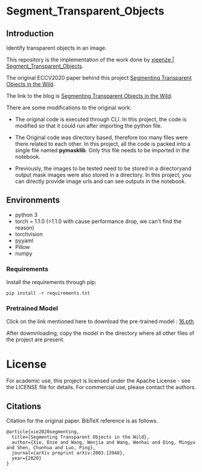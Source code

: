 # Segment_Transparent_Objects

## Introduction

Identify transparent objects in an image.

This repository is the implementation of the work done by [xieenze | Segment_Transparent_Objects](https://github.com/xieenze/Segment_Transparent_Objects).

The original ECCV2020 paper behind this project [Segmenting Transparent Objects in the Wild](https://arxiv.org/abs/2003.13948).

The link to the blog is [Segmenting Transparent Objects in the Wild](https://xieenze.github.io/projects/TransLAB/TransLAB.html).

There are some modifications to the original work:
   - The original code is executed through CLI. In this project, the code is modified so that it could run after importing the python file.



   - The Original code was directory based, therefore too many files were there related to each other. In this project, all the code is packed into a single file named **pymasklib**. Only this file needs to be imported in the notebook.
   
   
   
   - Previously, the images to be tested need to be stored in a directoryand output mask images were also stored in a directory. In this project, you can directly provide image urls and can see outputs in the notebook.

## Environments

- python 3
- torch = 1.1.0 (>1.1.0 with cause performance drop, we can't find the reason)
- torchvision
- pyyaml
- Pillow
- numpy

### Requirements

Install the requirements through pip:
```
pip install -r requirements.txt
```


### Pretrained Model
Click on the link mentioned here to download the pre-trained model : [16.pth](https://drive.google.com/file/d/1moJ0B8ZhjN6679l3dwuxF0n2VKIoLBZt/view?usp=sharing)


After dowmnloading, copy the model in the directory where all other files of the project are present.


# License

For academic use, this project is licensed under the Apache License - see the LICENSE file for details. For commercial use, please contact the authors. 

## Citations

Citation for the original paper. BibTeX reference is as follows.

```
@article{xie2020segmenting,
  title={Segmenting Transparent Objects in the Wild},
  author={Xie, Enze and Wang, Wenjia and Wang, Wenhai and Ding, Mingyu and Shen, Chunhua and Luo, Ping},
  journal={arXiv preprint arXiv:2003.13948},
  year={2020}
}
```
